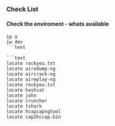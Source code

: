 ### Check List

#### Check the enviroment - whats available

```text
ip a
iw dev
```text

```text
locate rockyou.txt
locate airodump-ng
locate aircrack-ng
locate aireplay-ng
locate rockyou.txt
locate hashcat
locate john
locate cruncher
locate tshark
locate hcxpcapngtool
locate cap2hccap.bin
```
